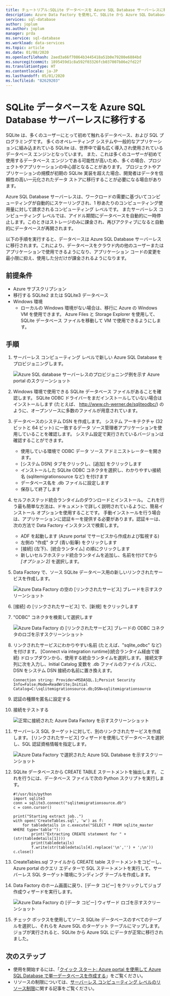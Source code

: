 ```yaml
---
title: チュートリアル:SQLite データベースを Azure SQL Database サーバーレスに移行する
description: Azure Data Factory を使用して、SQLite から Azure SQL Database サーバーレスへのオフライン移行を実行する方法について説明します。
services: sql-database
author: joplum
ms.author: joplum
manager: prda
ms.service: sql-database
ms.workload: data-services
ms.topic: article
ms.date: 01/08/2020
ms.openlocfilehash: 2aed3a66f70864b3445418a51b0e79280e6884bd
ms.sourcegitcommit: 1895459d1c8a592f03326fcb037007b86e2fd22f
ms.translationtype: HT
ms.contentlocale: ja-JP
ms.lasthandoff: 05/01/2020
ms.locfileid: "82629203"
---
```

# <a name="how-to-migrate-your-sqlite-database-to-azure-sql-database-serverless"></a>SQLite データベースを Azure SQL Database サーバーレスに移行する
SQLite は、多くのユーザーにとって初めて触れるデータベース、および SQL プログラミングです。 多くのオペレーティング システムや一般的なアプリケーションに組み込まれている SQLite は、世界中で最も広く導入され使用されているデータベース エンジンとなっています。 また、これは多くのユーザーが初めて使用するデータベース エンジンである可能性が高いため、多くの場合、プロジェクトやアプリケーションの中心部となることがあります。 プロジェクトやアプリケーションの規模が初期の SQLite 実装を超えた場合、開発者はデータを信頼性の高い一元化されたデータ ストアに移行することが必要になる場合があります。

Azure SQL Database サーバーレスは、ワークロードの需要に基づいてコンピューティングが自動的にスケーリングされ、1 秒あたりのコンピューティング使用量に対して請求されるコンピューティング レベルです。 またサーバーレス コンピューティング レベルでは、アイドル期間にデータベースを自動的に一時停止します。このときはストレージのみに課金され、再びアクティブになると自動的にデータベースが再開されます。

以下の手順を実行すると、データベースは Azure SQL Database サーバーレスに移行されます。これにより、データベースをクラウド内の他のユーザーまたはアプリケーションで使用できるようになり、アプリケーション コードの変更を最小限に抑え、使用した分だけが課金されるようになります。

## <a name="prerequisites"></a>前提条件
- Azure サブスクリプション
- 移行する SQLite2 または SQLite3 データベース
- Windows 環境
  - ローカルの Windows 環境がない場合は、移行に Azure の Windows VM を使用できます。 Azure Files と Storage Explorer を使用して、SQLite データベース ファイルを移動して VM で使用できるようにします。

## <a name="steps"></a>手順

1. サーバーレス コンピューティング レベルで新しい Azure SQL Database をプロビジョニングします。

    ![Azure SQL database サーバーレスのプロビジョニング例を示す Azure portal のスクリーンショット](./media/tutorial-sqlite-db-to-azure-sql-serverless-offline/provision-serverless.png)

2. Windows 環境で使用できる SQLite データベース ファイルがあることを確認します。 SQLite ODBC ドライバーをまだインストールしていない場合はインストールします (たとえば、 http://www.ch-werner.de/sqliteodbc/) のように、オープンソースに多数のファイルが用意されています。

3. データベースのシステム DSN を作成します。 システム アーキテクチャ (32 ビットと 64 ビット) に一致するデータ ソース管理者アプリケーションを使用していることを確認します。 システム設定で実行されているバージョンは確認することができます。

    - 使用している環境で ODBC データ ソース アドミニストレーターを開きます。
    - [システム DSN] タブをクリックし、[追加] をクリックします
    - インストールした SQLite ODBC コネクタを選択し、わかりやすい接続名 (sqlitemigrationsource など) を付けます
    - データベース名を .db ファイルに設定します
    - 保存して終了します

4. セルフホステッド統合ランタイムのダウンロードとインストール。 これを行う最も簡単な方法は、ドキュメントで詳しく説明されているように、簡易インストール オプションを使用することです。 手動インストールを行う場合は、アプリケーションに認証キーを提供する必要があります。認証キーは、次の方法で Data Factory インスタンスで検索します。

    - ADF を起動します (Azure portal でサービスから作成および監視する)
    - 左側の "作成" タブ (青い鉛筆) をクリックします
    - [接続] (左下)、[統合ランタイム] の順にクリックします
    - 新しいセルフホステッド統合ランタイムを追加し、名前を付けてから *[オプション 2]* を選択します。

5. Data Factory で、ソース SQLite データベース用の新しいリンクされたサービスを作成します。

    ![Azure Data Factory の空の [リンクされたサービス] ブレードを示すスクリーンショット](./media/tutorial-sqlite-db-to-azure-sql-serverless-offline/linked-services-create.png)

6. [接続] の [リンクされたサービス] で、[新規] をクリックします

7. "ODBC" コネクタを検索して選択します


    ![Azure Data Factory の [リンクされたサービス] ブレードの ODBC コネクタのロゴを示すスクリーンショット](./media/tutorial-sqlite-db-to-azure-sql-serverless-offline/linked-services-odbc.png)

8. リンクされたサービスにわかりやすい名前 (たとえば、"sqlite_odbc" など) を付けます。 [Connect via integration runtime]\(統合ランタイム経由で接続\) ドロップダウンから、使用する統合ランタイムを選択します。 接続文字列に次を入力し、Initial Catalog 変数を .db ファイルのファイル パスに、DSN をシステム DSN 接続の名前に置き換えます。 

    ```
    Connection string: Provider=MSDASQL.1;Persist Security Info=False;Mode=ReadWrite;Initial Catalog=C:\sqlitemigrationsource.db;DSN=sqlitemigrationsource
    ```

9. 認証の種類を匿名に設定する

10. 接続をテストする

    ![正常に接続された Azure Data Factory を示すスクリーンショット](./media/tutorial-sqlite-db-to-azure-sql-serverless-offline/linked-services-test-successful.png)

11. サーバーレス SQL ターゲットに対して、別のリンクされたサービスを作成します。 [リンクされたサービス] ウィザードを使用してデータベースを選択し、SQL 認証資格情報を指定します。

    ![Azure Data Factory で選択された Azure SQL Database を示すスクリーンショット](./media/tutorial-sqlite-db-to-azure-sql-serverless-offline/linked-services-create-target.png)

12. SQLite データベースから CREATE TABLE ステートメントを抽出します。 これを行うには、データベース ファイルで次の Python スクリプトを実行します。

    ```
    #!/usr/bin/python
    import sqlite3
    conn = sqlite3.connect("sqlitemigrationsource.db")
    c = conn.cursor()

    print("Starting extract job..")
    with open('CreateTables.sql', 'w') as f:
        for tabledetails in c.execute("SELECT * FROM sqlite_master WHERE type='table'"):
            print("Extracting CREATE statement for " + (str(tabledetails[1])))
            print(tabledetails)
            f.write(str(tabledetails[4].replace('\n','') + ';\n'))
    c.close()
    ```

13. CreateTables.sql ファイルから CREATE table ステートメントをコピーし、Azure portal のクエリ エディターで SQL ステートメントを実行して、サーバーレス SQL ターゲット環境にランディング テーブルを作成します。

14. Data Factory のホーム画面に戻り、[データ コピー] をクリックしてジョブ作成ウィザードを実行します。

    ![Azure Data Factory の [データ コピー] ウィザード ロゴを示すスクリーンショット](./media/tutorial-sqlite-db-to-azure-sql-serverless-offline/copy-data.png)

15. チェック ボックスを使用してソース SQLite データベースのすべてのテーブルを選択し、それらを Azure SQL のターゲット テーブルにマップします。 ジョブが実行されると、SQLite から Azure SQL にデータが正常に移行されました。

## <a name="next-steps"></a>次のステップ

- 使用を開始するには、「[クイック スタート: Azure portal を使用して Azure SQL Database で単一データベースを作成する](sql-database-single-database-get-started.md)」をご覧ください。
- リソースの制限については、[サーバーレス コンピューティング レベルのリソース制限](sql-database-vCore-resource-limits-single-databases.md#general-purpose---serverless-compute---gen5)に関する記事をご覧ください。
